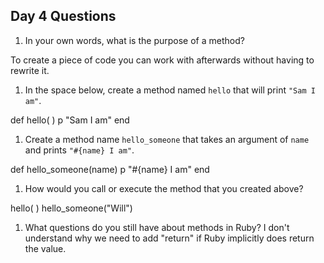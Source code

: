 ## Day 4 Questions

1. In your own words, what is the purpose of a method?

To create a piece of code you can work with afterwards without having to rewrite it.

1. In the space below, create a method named `hello` that will print `"Sam I am"`.

def hello( )
p "Sam I am"
end

1. Create a method name `hello_someone` that takes an argument of `name` and prints `"#{name} I am"`.

def hello_someone(name)
p "#{name} I am"
end

1. How would you call or execute the method that you created above?

hello( )
hello_someone("Will")

1. What questions do you still have about methods in Ruby?
I don't understand why we need to add "return" if Ruby implicitly does return the value.
